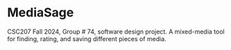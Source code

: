 # MediaSage
CSC207 Fall 2024, Group # 74, software design project. A mixed-media tool for finding, rating, and saving different pieces of media.
